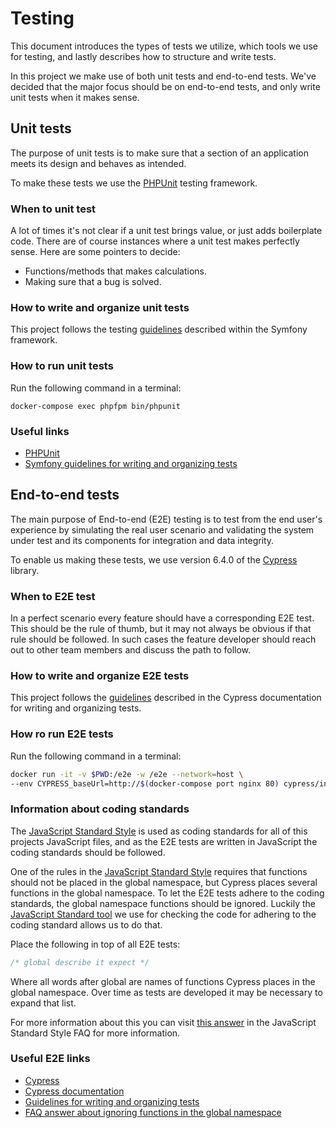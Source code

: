 # Testing

This document introduces the types of tests we utilize, which tools we use
for testing, and lastly describes how to structure and write tests.

In this project we make use of both unit tests and end-to-end tests. We've
decided that the major focus should be on end-to-end tests, and only write
unit tests when it makes sense.

## Unit tests

The purpose of unit tests is to make sure that a section of an application
meets its design and behaves as intended.

To make these tests we use the [PHPUnit](https://phpunit.de/) testing framework.

### When to unit test

A lot of times it's not clear if a unit test brings value,
or just adds boilerplate code.
There are of course instances where a unit test makes perfectly sense.
Here are some pointers to decide:

* Functions/methods that makes calculations.
* Making sure that a bug is solved.

### How to write and organize unit tests

This project follows the testing [guidelines](https://symfony.com/doc/current/testing.html)
described within the Symfony framework.

### How to run unit tests

Run the following command in a terminal:

```shell
docker-compose exec phpfpm bin/phpunit
```

### Useful links

* [PHPUnit](https://phpunit.de/)
* [Symfony guidelines for writing and organizing tests](https://symfony.com/doc/current/testing.html)

## End-to-end tests

The main purpose of End-to-end (E2E) testing is to test from the end user's
experience by simulating the real user scenario and validating the system
under test and its components for integration and data integrity.

To enable us making these tests, we use version 6.4.0 of the
[Cypress](https://www.cypress.io/) library.

### When to E2E test

In a perfect scenario every feature should have a corresponding E2E test.
This should be the rule of thumb, but it may not always be obvious if that
rule should be followed. In such cases the feature developer should reach
out to other team members and discuss the path to follow.

### How to write and organize E2E tests

This project follows the [guidelines](https://docs.cypress.io/guides/core-concepts/writing-and-organizing-tests.html)
described in the Cypress documentation for writing and organizing tests.

### How ro run E2E tests

Run the following command in a terminal:

```sh
docker run -it -v $PWD:/e2e -w /e2e --network=host \ 
--env CYPRESS_baseUrl=http://$(docker-compose port nginx 80) cypress/included:6.4.0
```

### Information about coding standards

The [JavaScript Standard Style](https://standardjs.com/rules.html) is used as coding
standards for all of this projects JavaScript files, and as the E2E tests are written
in JavaScript the coding standards should be followed.

One of the rules in the [JavaScript Standard Style](https://standardjs.com/rules.html)
requires that functions should not be placed in the global namespace, but Cypress
places several functions in the global namespace. To let the E2E tests adhere
to the coding standards, the global namespace functions should be ignored.
Luckily the [JavaScript Standard tool](https://standardjs.com/) we use for checking
the code for adhering to the coding standard allows us to do that.

Place the following in top of all E2E tests:

```javascript
/* global describe it expect */
```

Where all words after global are names of functions Cypress places in the
global namespace.
Over time as tests are developed it may be necessary to expand that list.

For more information about this you can visit [this answer](https://standardjs.com/#i-use-a-library-that-pollutes-the-global-namespace-how-do-i-prevent-variable-is-not-defined-errors)
in the JavaScript Standard Style FAQ for more information.

### Useful E2E links

* [Cypress](https://www.cypress.io/)
* [Cypress documentation](https://docs.cypress.io/guides/overview/why-cypress.html#In-a-nutshell)
* [Guidelines for writing and organizing tests](https://docs.cypress.io/guides/core-concepts/writing-and-organizing-tests.html)
* [FAQ answer about ignoring functions in the global namespace](https://standardjs.com/#i-use-a-library-that-pollutes-the-global-namespace-how-do-i-prevent-variable-is-not-defined-errors)
